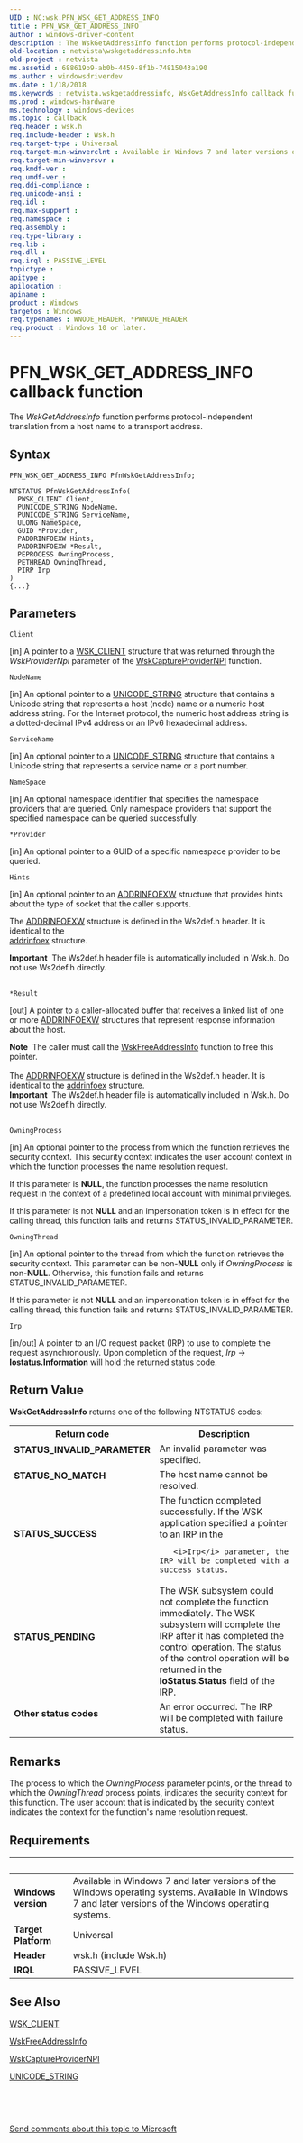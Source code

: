 ```yaml
---
UID : NC:wsk.PFN_WSK_GET_ADDRESS_INFO
title : PFN_WSK_GET_ADDRESS_INFO
author : windows-driver-content
description : The WskGetAddressInfo function performs protocol-independent translation from a host name to a transport address.
old-location : netvista\wskgetaddressinfo.htm
old-project : netvista
ms.assetid : 688619b9-ab0b-4459-8f1b-74815043a190
ms.author : windowsdriverdev
ms.date : 1/18/2018
ms.keywords : netvista.wskgetaddressinfo, WskGetAddressInfo callback function [Network Drivers Starting with Windows Vista], WskGetAddressInfo, PFN_WSK_GET_ADDRESS_INFO, PFN_WSK_GET_ADDRESS_INFO, wsk/WskGetAddressInfo, wskref_4b8f8dcc-eebb-4613-b130-3f7ae2921a8b.xml
ms.prod : windows-hardware
ms.technology : windows-devices
ms.topic : callback
req.header : wsk.h
req.include-header : Wsk.h
req.target-type : Universal
req.target-min-winverclnt : Available in Windows 7 and later versions of the Windows operating   systems.
req.target-min-winversvr : 
req.kmdf-ver : 
req.umdf-ver : 
req.ddi-compliance : 
req.unicode-ansi : 
req.idl : 
req.max-support : 
req.namespace : 
req.assembly : 
req.type-library : 
req.lib : 
req.dll : 
req.irql : PASSIVE_LEVEL
topictype : 
apitype : 
apilocation : 
apiname : 
product : Windows
targetos : Windows
req.typenames : WNODE_HEADER, *PWNODE_HEADER
req.product : Windows 10 or later.
---
```



# PFN_WSK_GET_ADDRESS_INFO callback function
The 
  <i>WskGetAddressInfo</i> function performs protocol-independent translation from a host name to a transport
  address.

## Syntax

```
PFN_WSK_GET_ADDRESS_INFO PfnWskGetAddressInfo;

NTSTATUS PfnWskGetAddressInfo(
  PWSK_CLIENT Client,
  PUNICODE_STRING NodeName,
  PUNICODE_STRING ServiceName,
  ULONG NameSpace,
  GUID *Provider,
  PADDRINFOEXW Hints,
  PADDRINFOEXW *Result,
  PEPROCESS OwningProcess,
  PETHREAD OwningThread,
  PIRP Irp
)
{...}
```

## Parameters

`Client`

[in] A pointer to a 
     <a href="https://msdn.microsoft.com/library/windows/hardware/ff571155">WSK_CLIENT</a> structure that was returned through
     the 
     <i>WskProviderNpi</i> parameter of the 
     <a href="..\wsk\nf-wsk-wskcaptureprovidernpi.md">
     WskCaptureProviderNPI</a> function.

`NodeName`

[in] An optional pointer to a 
     <a href="..\wudfwdm\ns-wudfwdm-_unicode_string.md">UNICODE_STRING</a> structure that contains a
     Unicode string that represents a host (node) name or a numeric host address string. For the Internet
     protocol, the numeric host address string is a dotted-decimal IPv4 address or an IPv6 hexadecimal
     address.

`ServiceName`

[in] An optional pointer to a 
     <a href="..\wudfwdm\ns-wudfwdm-_unicode_string.md">UNICODE_STRING</a> structure that contains a
     Unicode string that represents a service name or a port number.

`NameSpace`

[in] An optional namespace identifier that specifies the namespace providers that are queried.
     Only namespace providers that support the specified namespace can be queried successfully.

`*Provider`

[in] An optional pointer to a GUID of a specific namespace provider to be queried.

`Hints`

[in] An optional pointer to an <a href="https://msdn.microsoft.com/1077e03d-a1a4-45ab-a5d2-29a67e03f5df">ADDRINFOEXW</a> structure that provides hints about the type of socket
     that the caller supports.
     

The <a href="https://msdn.microsoft.com/1077e03d-a1a4-45ab-a5d2-29a67e03f5df">ADDRINFOEXW</a> structure is defined in the 
     Ws2def.h header. It is identical to the  
     <a href="https://msdn.microsoft.com/1077e03d-a1a4-45ab-a5d2-29a67e03f5df">addrinfoex</a> structure.
<div class="alert"><b>Important</b>  The 
     Ws2def.h header file is automatically included in 
     Wsk.h. Do not use 
     Ws2def.h directly.</div><div> </div>

`*Result`

[out] A pointer to a caller-allocated buffer that receives a linked list of one or more
     <a href="https://msdn.microsoft.com/1077e03d-a1a4-45ab-a5d2-29a67e03f5df">ADDRINFOEXW</a> structures that represent response information about the host.
     
<div class="alert"><b>Note</b>  The caller must call the 
     <a href="..\wsk\nc-wsk-pfn_wsk_free_address_info.md">WskFreeAddressInfo</a> function to free
     this pointer.</div><div> </div>The <a href="https://msdn.microsoft.com/1077e03d-a1a4-45ab-a5d2-29a67e03f5df">ADDRINFOEXW</a> structure is defined in the 
     Ws2def.h header. It is identical to the 
     <a href="https://msdn.microsoft.com/1077e03d-a1a4-45ab-a5d2-29a67e03f5df">addrinfoex</a> structure.
<div class="alert"><b>Important</b>  The 
     Ws2def.h header file is automatically included in 
     Wsk.h. Do not use 
     Ws2def.h directly.</div><div> </div>

`OwningProcess`

[in] An optional pointer to the process from which the function retrieves the security context.
     This security context indicates the user account context in which the function processes the name
     resolution request.
     

If this parameter is <b>NULL</b>, the function processes the name resolution request in the context of a
     predefined local account with minimal privileges.

If this parameter is not <b>NULL</b> and an impersonation token is in effect for the calling thread, this
     function fails and returns STATUS_INVALID_PARAMETER.

`OwningThread`

[in] An optional pointer to the thread from which the function retrieves the security context.
     This parameter can be non-<b>NULL</b> only if 
     <i>OwningProcess</i> is non-<b>NULL</b>. Otherwise, this function fails and returns STATUS_INVALID_PARAMETER.
     

If this parameter is not <b>NULL</b> and an impersonation token is in effect for the calling thread, this
     function fails and returns STATUS_INVALID_PARAMETER.

`Irp`

[in/out] A pointer to an I/O request packet (IRP) to use to complete the request asynchronously.
     Upon completion of the request, 
     <i>Irp</i> -&gt;
     <b>Iostatus.Information</b> will hold the returned status code.


## Return Value

<b>WskGetAddressInfo</b> returns one of the following NTSTATUS codes:
<table>
<tr>
<th>Return code</th>
<th>Description</th>
</tr>
<tr>
<td width="40%">
<dl>
<dt><b>STATUS_INVALID_PARAMETER</b></dt>
</dl>
</td>
<td width="60%">
An invalid parameter was specified.

</td>
</tr>
<tr>
<td width="40%">
<dl>
<dt><b>STATUS_NO_MATCH</b></dt>
</dl>
</td>
<td width="60%">
The host name cannot be resolved.

</td>
</tr>
<tr>
<td width="40%">
<dl>
<dt><b>STATUS_SUCCESS</b></dt>
</dl>
</td>
<td width="60%">
The function completed successfully. If the WSK application specified a pointer to an IRP in the
       
       <i>Irp</i> parameter, the IRP will be completed with a success status.

</td>
</tr>
<tr>
<td width="40%">
<dl>
<dt><b>STATUS_PENDING</b></dt>
</dl>
</td>
<td width="60%">
The WSK subsystem could not complete the function immediately. The WSK subsystem will complete
       the IRP after it has completed the control operation. The status of the control operation will be
       returned in the 
       <b>IoStatus.Status</b> field of the IRP.

</td>
</tr>
<tr>
<td width="40%">
<dl>
<dt><b>Other status codes</b></dt>
</dl>
</td>
<td width="60%">
An error occurred. The IRP will be completed with failure status.

</td>
</tr>
</table>

## Remarks

The process to which the 
    <i>OwningProcess</i> parameter points, or the thread to which the 
    <i>OwningThread</i> process points, indicates the security context for this function. The user account
    that is indicated by the security context indicates the context for the function's name resolution
    request.

## Requirements
| &nbsp; | &nbsp; |
| ---- |:---- |
| **Windows version** | Available in Windows 7 and later versions of the Windows operating   systems. Available in Windows 7 and later versions of the Windows operating   systems. |
| **Target Platform** | Universal |
| **Header** | wsk.h (include Wsk.h) |
| **IRQL** | PASSIVE_LEVEL |

## See Also

<a href="https://msdn.microsoft.com/library/windows/hardware/ff571155">WSK_CLIENT</a>

<a href="..\wsk\nc-wsk-pfn_wsk_free_address_info.md">WskFreeAddressInfo</a>

<a href="..\wsk\nf-wsk-wskcaptureprovidernpi.md">WskCaptureProviderNPI</a>

<a href="..\wudfwdm\ns-wudfwdm-_unicode_string.md">UNICODE_STRING</a>

 

 

<a href="mailto:wsddocfb@microsoft.com?subject=Documentation%20feedback [netvista\netvista]:%20PFN_WSK_GET_ADDRESS_INFO callback function%20 RELEASE:%20(1/18/2018)&amp;body=%0A%0APRIVACY STATEMENT%0A%0AWe use your feedback to improve the documentation. We don't use your email address for any other purpose, and we'll remove your email address from our system after the issue that you're reporting is fixed. While we're working to fix this issue, we might send you an email message to ask for more info. Later, we might also send you an email message to let you know that we've addressed your feedback.%0A%0AFor more info about Microsoft's privacy policy, see http://privacy.microsoft.com/en-us/default.aspx." title="Send comments about this topic to Microsoft">Send comments about this topic to Microsoft</a>